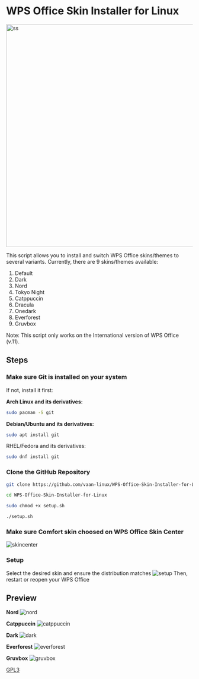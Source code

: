 # WPS Office Skin Installer for Linux

<img src="images/ss.png" alt="ss" width="600">

This script allows you to install and switch WPS Office skins/themes to several variants. Currently, there are 9 skins/themes available:  
1) Default  
2) Dark  
3) Nord  
4) Tokyo Night  
5) Catppuccin  
6) Dracula  
7) Onedark  
8) Everforest  
9) Gruvbox  

Note: This script only works on the International version of WPS Office (v.11).

## Steps
### Make sure Git is installed on your system
If not, install it first:

**Arch Linux and its derivatives:**
```bash
sudo pacman -S git
```
**Debian/Ubuntu and its derivatives:**
```bash
sudo apt install git
```
RHEL/Fedora and its derivatives:
```bash
sudo dnf install git
```

### Clone the GitHub Repository
```bash
git clone https://github.com/vaan-linux/WPS-Office-Skin-Installer-for-Linux
```
```bash
cd WPS-Office-Skin-Installer-for-Linux
```
```bash
sudo chmod +x setup.sh
```
```bash
./setup.sh
```
### Make sure Comfort skin choosed on WPS Office Skin Center
![skincenter](images/skin-center.jpg)

### Setup
Select the desired skin and ensure the distribution matches
![setup](images/setup.jpg)
Then, restart or reopen your WPS Office

## Preview
**Nord**
![nord](images/nord.jpg)

**Catppuccin**
![catppuccin](images/catppuccin.jpg)

**Dark**
![dark](images/dark.jpg)

**Everforest**
![everforest](images/everforest.jpg)

**Gruvbox**
![gruvbox](images/gruvbox.jpg)

[GPL3](https://www.gnu.org/licenses/gpl-3.0-standalone.html)
